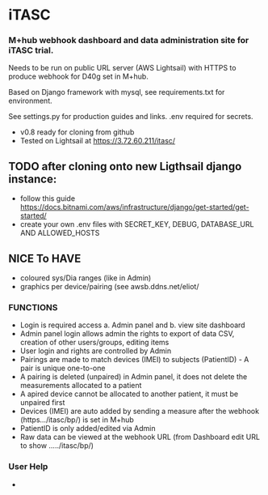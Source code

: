 # iTASC 
### M+hub webhook dashboard and data administration site for iTASC trial.

Needs to be run on public URL server (AWS Lightsail) with HTTPS to produce webhook for D40g set in M+hub.

Based on Django framework with mysql, see requirements.txt for environment.

See settings.py for production guides and links. .env required for secrets.

- v0.8 ready for cloning from github
- Tested on Lightsail at https://3.72.60.211/itasc/


## TODO after cloning onto new Ligthsail django instance:
- follow this guide https://docs.bitnami.com/aws/infrastructure/django/get-started/get-started/
- create your own .env files with SECRET_KEY, DEBUG, DATABASE_URL AND ALLOWED_HOSTS 

## NICE To HAVE
- coloured sys/Dia ranges (like in Admin)
- graphics per device/pairing (see awsb.ddns.net/eliot/ 

### FUNCTIONS
- Login is required access a. Admin panel and b. view site dashboard
- Admin panel login allows admin the rights to export of data CSV, creation of other users/groups, editing items
- User login and rights are controlled by Admin 
- Pairings are made to match devices (IMEI) to subjects (PatientID) - A pair is unique one-to-one
- A pairing is deleted (unpaired) in Admin panel, it does not delete the measurements allocated to a patient
- A apired device cannot be allocated to another patient, it must be unpaired first
- Devices (IMEI) are auto added by sending a measure after the webhook (https.../itasc/bp/) is set in M+hub
- PatientID is only added/edited via Admin
- Raw data can be viewed at the webhook URL (from Dashboard edit URL to show ...../itasc/bp/)  

### User Help
- 
